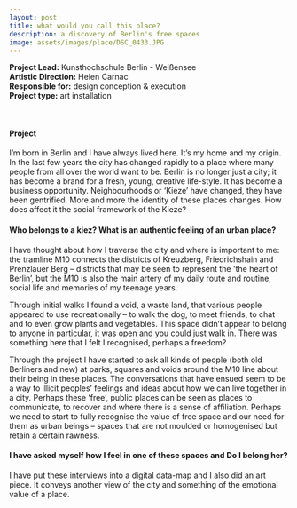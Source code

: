 ```yaml
---
layout: post
title: what would you call this place?
description: a discovery of Berlin's free spaces
image: assets/images/place/DSC_0433.JPG
---
```

**Project Lead:** Kunsthochschule Berlin - Weißensee<br />
**Artistic Direction:** Helen Carnac<br />
**Responsible for:** design conception & execution <br />
**Project type:** art installation

<div class="row">
    <div class="6u 12u$(small)">
        <div class="row 50% uniform">
        <span class="image fit"><img src="{{ site.url | absolute_path}}/assets/images/place/ditte.jpg" alt="" /></span>
        <span class="image fit"><img src="{{ site.url | absolute_path}}/assets/images/place/Karte komplett.jpg" alt="" /></span>
		<div class="6u"><span class="image fit"><img src="{{ site.url | absolute_path}}/assets/images/place/boxhagener platz.jpg" alt="" /></span></div>
		<div class="6u"><span class="image fit"><img src="{{ site.url | absolute_path}}/assets/images/place/comenius platz.jpg" alt="" /></span></div>
        <span class="image fit"><img src="{{ site.url | absolute_path}}/assets/images/place/DSC_0433.JPG" alt="" /></span>
</div>  
        </div>
	    <div class="6u 12u$(small)">
        <h4>Project</h4> 
        <p>I’m born in Berlin and I have always lived here. It’s my home and my origin. In the last few years the city has changed rapidly to a place where many people from all over the world want to be. Berlin is no longer just a city; it has become a brand for a fresh, young, creative life-style. It has become a business opportunity. Neighbourhoods or ‘Kieze’ have changed, they have been gentrified. More and more the identity of these places changes. How does affect it the social framework of the Kieze?</p>
        <h4>Who belongs to a kiez? What is an authentic feeling of an urban place?</h4>
        <p>I have thought about how I traverse the city and where is important to me: the tramline M10 connects the districts of Kreuzberg, Friedrichshain and Prenzlauer Berg – districts that may be seen to represent the 'the heart of Berlin’, but the M10 is also the main artery of my daily route and routine, social life and memories of my teenage years.</p> 
        <p>Through initial walks I found a void, a waste land, that various people appeared to use recreationally – to walk the dog, to meet friends, to chat and to even grow plants and vegetables. This space didn’t appear to belong to anyone in particular, it was open and you could just walk in. There was something here that I felt I recognised, perhaps a freedom?</p> 
        <p>Through the project I have started to ask all kinds of people (both old Berliners and new) at parks, squares and voids around the M10 line about their being in these places. The conversations that have ensued seem to be a way to illicit peoples’ feelings and ideas about how we can live together in a city. Perhaps these ‘free’, public places can be seen as places to communicate, to recover and where there is a sense of affiliation. Perhaps we need to start to fully recognise the value of free space and our need for them as urban beings – spaces that are not moulded or homogenised but retain a certain rawness.</p>
        <h4>I have asked myself how I feel in one of these spaces and Do I belong her?</h4>
        <p>I have put these interviews into a digital data-map and I also did an art piece. It conveys another view of the city and something of the emotional value of a place.</p>



